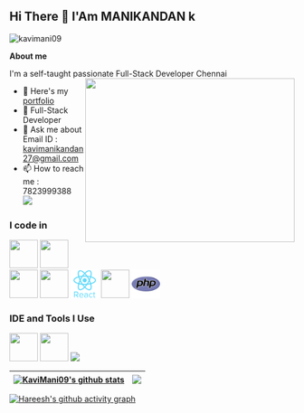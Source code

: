 ## Hi There 👋 I'Am MANIKANDAN k

<p align="left"> <img src="https://komarev.com/ghpvc/?username=kavimani09&label=Profile%20views&color=0e75b6&style=flat" alt="kavimani09" /> </p>

**About me**

I'm a self-taught passionate Full-Stack Developer Chennai
<img align="right" width="370" height="290" src="https://www.simontechway.com/wp-content/uploads/2020/04/dev-gif.gif">
- 🔭 Here's my [portfolio](https://kavimanikandanprotfolio.netlify.app/)                                                
- 💼 Full-Stack Developer 
- 💬 Ask me about Email ID : kavimanikandan27@gmail.com
- 📫 How to reach me : 7823999388
<br /> [<img src="https://img.shields.io/badge/LinkedIn-0077B5?style=for-the-badge&logo=linkedin&logoColor=white" />](https://www.linkedin.com/in/mani-kandan-k-2709mk/)

### I code in
 
<img height="50" width="50" 
  src="https://img.icons8.com/color/48/000000/html-5.png" />
<img height="50" width="50" 
  src="https://img.icons8.com/color/48/000000/css3.png" />
<img height="50" width="50" 
  src="https://img.icons8.com/color/48/000000/bootstrap.png" />
<img height="50" width="50" 
  src="https://img.icons8.com/color/48/000000/javascript.png"/>
<img height="50" width="50" 
  src="https://raw.githubusercontent.com/devicons/devicon/master/icons/react/react-original-wordmark.svg" alt="react" width="40" height="40"/>
<img height="50" width="50" 
  src="https://img.icons8.com/color/48/000000/mysql-logo.png"/>
<img height="50" width="50" 
  src="https://raw.githubusercontent.com/devicons/devicon/master/icons/php/php-original.svg" alt="php" width="40" height="40"/>

### IDE and Tools I Use
<img height="50" width="50" src="https://img.icons8.com/color/48/000000/visual-studio-code-2019.png"/>  <img height="50" width="50" src="https://img.icons8.com/color/50/000000/github.png"/>  <img height="50" src="https://img.shields.io/badge/Netlify-00C7B7?style=for-the-badge&logo=netlify&logoColor=white"/>

| <a href="https://github.com/KaviMani09/github-readme-stats"><img align="center" src="https://github-readme-stats.vercel.app/api?username=KaviMani09&show_icons=true&include_all_commits=true&theme=buefy&hide_border=true" alt="KaviMani09's github stats" /></a> | <a href="https://github.com/KaviMani09/github-readme-stats"><img align="center" src="https://github-readme-stats.vercel.app/api/top-langs/?username=KaviMani09&layout=compact&theme=buefy&hide_border=true" /></a> |
| ------------- | ------------- |




[![Hareesh's github activity graph](https://github-readme-activity-graph.vercel.app/graph?username=KaviMani09&bg_color=000000&color=ffffff&line=51f565&point=ffffff&area=true&hide_border=true)](https://github.com/ashutosh00710/github-readme-activity-graph)
